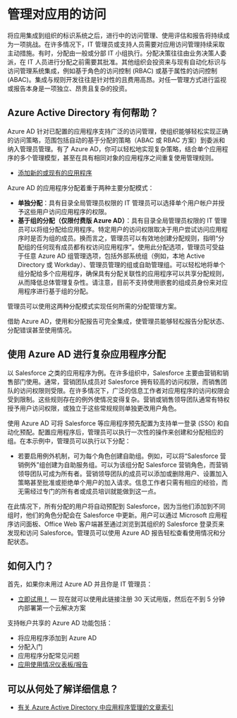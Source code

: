 <properties
  pageTitle="使用 Azure AD 管理对应用的访问 | Azure"
  description="介绍 Azure Active Directory 如何使组织能够指定每个用户有权访问的应用。"
  services="active-directory"
  documentationCenter=""
  authors="femila"
  manager="femila"
  editor=""/>  


 <tags
  ms.service="active-directory"
  ms.workload="identity"
  ms.tgt_pltfrm="na"
  ms.devlang="na"
  ms.topic="article"
  ms.date="10/13/2016"
  ms.author="femila"
  wacn.date="01/19/2017"/>  



# 管理对应用的访问

将应用集成到组织的标识系统之后，进行中的访问管理、使用评估和报告将持续成为一项挑战。在许多情况下，IT 管理员或支持人员需要对应用访问管理持续采取主动措施。有时，分配由一般或分部 IT 小组执行。分配决策往往由业务决策人委派，在 IT 人员进行分配之前需要其批准。其他组织会投资来与现有自动化标识与访问管理系统集成，例如基于角色的访问控制 (RBAC) 或基于属性的访问控制 (ABAC)。集成与规则开发往往是针对性的且费用高昂。对任一管理方式进行监视或报告本身是一项独立、昂贵且复杂的投资。

## Azure Active Directory 有何帮助？

 Azure AD 针对已配置的应用程序支持广泛的访问管理，使组织能够轻松实现正确的访问策略，范围包括自动的基于分配的策略（ABAC 或 RBAC 方案）到委派和纳入管理员管理。有了 Azure AD，你可以轻松地实现复杂策略，结合单个应用程序的多个管理模型，甚至在具有相同对象的应用程序之间重复使用管理规则。

 - [添加新的或现有的应用程序](/documentation/articles/active-directory-sso-integrate-saas-apps/)


 Azure AD 的应用程序分配着重于两种主要分配模式：

- **单独分配**：具有目录全局管理员权限的 IT 管理员可以选择单个用户帐户并授予这些用户访问应用程序的权限。
- **基于组的分配（仅限付费版 Azure AD）**：具有目录全局管理员权限的 IT 管理员可以将组分配给应用程序。特定用户的访问权限取决于用户尝试访问应用程序时是否为组的成员。换而言之，管理员可以有效地创建分配规则，指明“分配组的任何现有成员都有权访问应用程序”。使用此分配选项，管理员可受益于任意 Azure AD 组管理选项，包括外部系统组（例如，本地 Active Directory 或 Workday）、管理员管理的组或自助管理组。可以轻松地将单个组分配给多个应用程序，确保具有分配关联性的应用程序可以共享分配规则，从而降低总体管理复杂性。请注意，目前不支持使用嵌套的组成员身份来对应用程序进行基于组的分配。

管理员可以使用这两种分配模式实现任何所需的分配管理方案。

借助 Azure AD，使用和分配报告可完全集成，使管理员能够轻松报告分配状态、分配错误甚至使用情况。

## 使用 Azure AD 进行复杂应用程序分配

以 Salesforce 之类的应用程序为例。在许多组织中，Salesforce 主要由营销和销售部门使用。通常，营销团队成员对 Salesforce 拥有较高的访问权限，而销售团队的访问权限则受限。在许多情况下，广泛的信息工作者对应用程序的访问权限会受到限制。这些规则存在的例外使情况变得复杂。营销或销售领导团队通常有特权授予用户访问权限，或独立于这些常规规则单独更改用户角色。

使用 Azure AD 可将 Salesforce 等应用程序预先配置为支持单一登录 (SSO) 和自动化预配。配置应用程序后，管理员可以执行一次性的操作来创建和分配相应的组。在本示例中，管理员可以执行以下分配：


- 若要启用例外机制，可为每个角色创建自助组。例如，可以将“Salesforce 营销例外”组创建为自助服务组。可以为该组分配 Salesforce 营销角色，而营销领导团队可成为所有者。营销领导团队的成员可以添加或删除用户、设置加入策略甚至批准或拒绝单个用户的加入请求。信息工作者只需有相应的经验，而无需经过专门的所有者或成员培训就能做到这一点。

在此情况下，所有分配的用户将自动预配到 Salesforce，因为当他们添加到不同组时，他们的角色分配会在 Salesforce 中更新。用户可以通过 Microsoft 应用程序访问面板、Office Web 客户端甚至通过浏览到其组织的 Salesforce 登录页来发现和访问 Salesforce。管理员可以使用 Azure AD 报告轻松查看使用情况和分配状态。


## 如何入门？

首先，如果你未用过 Azure AD 并且你是 IT 管理员：

 - [立即试用！](/documentation/services/identity/) — 现在就可以使用此链接注册 30 天试用版，然后在不到 5 分钟内部署第一个云解决方案

支持帐户共享的 Azure AD 功能包括：

- 将应用程序添加到 Azure AD
- 分配入门
- 应用程序分配常见问题
- [应用使用情况仪表板/报告](/documentation/articles/active-directory-passwords-get-insights/)

## 可以从何处了解详细信息？

- [有关 Azure Active Directory 中应用程序管理的文章索引](/documentation/articles/active-directory-apps-index/)

<!---HONumber=Mooncake_1031_2016-->
